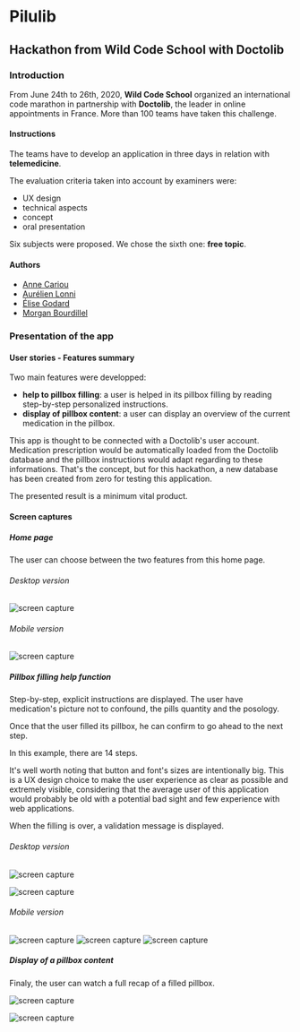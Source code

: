 # Pilulib

## Hackathon from Wild Code School with Doctolib

### Introduction

From June 24th to 26th, 2020, **Wild Code School** organized an international code marathon in partnership with **Doctolib**, the leader in online appointments in France. More than 100 teams have taken this challenge.

#### Instructions

The teams have to develop an application in three days in relation with **telemedicine**.

The evaluation criteria taken into account by examiners were:
- UX design
- technical aspects
- concept
- oral presentation

Six subjects were proposed. We chose the sixth one: **free topic**.

#### Authors

- [Anne Cariou](https://github.com/AnnCa44)
- [Aurélien Lonni](https://github.com/0reldev)
- [Élise Godard](https://github.com/elisego)
- [Morgan Bourdillel](https://github.com/ganout)


### Presentation of the app

#### User stories - Features summary

Two main features were developped:
- **help to pillbox filling**: a user is helped in its pillbox filling by reading step-by-step personalized instructions. 
- **display of pillbox content**: a user can display an overview of the current medication in the pillbox.

This app is thought to be connected with a Doctolib's user account. Medication prescription would be automatically loaded from the Doctolib database
and the pillbox instructions would adapt regarding to these informations. That's the concept, but for this hackathon, a new database has been created
from zero for testing this application.

The presented result is a minimum vital product.

#### Screen captures

##### Home page

The user can choose between the two features from this home page.

###### Desktop version

![screen capture](https://github.com/0reldev/hackathon-doctolib/blob/dev/sc/screen-capture-desktop-1.png)

###### Mobile version

![screen capture](https://github.com/0reldev/hackathon-doctolib/blob/dev/sc/screen-capture-mobile-1.png)


##### Pillbox filling help function

Step-by-step, explicit instructions are displayed. The user have medication's picture not to confound, the pills quantity and the posology.

Once that the user filled its pillbox, he can confirm to go ahead to the next step. 

In this example, there are 14 steps.

It's well worth noting that button and font's sizes are intentionally big. This is a UX design choice to make the user experience as clear as possible and extremely visible, considering that the average user of this application would probably be old with a potential bad sight and few experience with web applications.

When the filling is over, a validation message is displayed.

###### Desktop version

![screen capture](https://github.com/0reldev/hackathon-doctolib/blob/dev/sc/screen-capture-desktop-2.png)

![screen capture](https://github.com/0reldev/hackathon-doctolib/blob/dev/sc/screen-capture-desktop-3.png)

###### Mobile version

![screen capture](https://github.com/0reldev/hackathon-doctolib/blob/dev/sc/screen-capture-mobile-2.png)
![screen capture](https://github.com/0reldev/hackathon-doctolib/blob/dev/sc/screen-capture-mobile-3.png)
![screen capture](https://github.com/0reldev/hackathon-doctolib/blob/dev/sc/screen-capture-mobile-4.png)


##### Display of a pillbox content

Finaly, the user can watch a full recap of a filled pillbox. 

![screen capture](https://github.com/0reldev/hackathon-doctolib/blob/dev/sc/screen-capture-desktop-4.png)

![screen capture](https://github.com/0reldev/hackathon-doctolib/blob/dev/sc/screen-capture-desktop-5.png)

